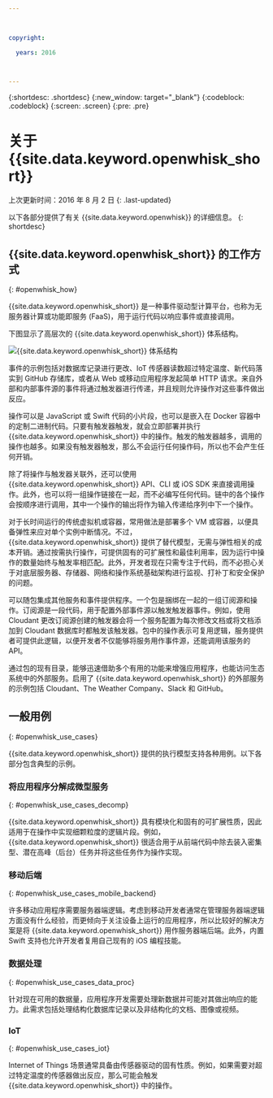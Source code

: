 ```yaml
---

 

copyright:

  years: 2016

 

---
```


{:shortdesc: .shortdesc}
{:new_window: target="_blank"}
{:codeblock: .codeblock}
{:screen: .screen}
{:pre: .pre}

# 关于 {{site.data.keyword.openwhisk_short}}

上次更新时间：2016 年 8 月 2 日
{: .last-updated}

以下各部分提供了有关 {{site.data.keyword.openwhisk}} 的详细信息。
{: shortdesc}

## {{site.data.keyword.openwhisk_short}} 的工作方式
{: #openwhisk_how}

{{site.data.keyword.openwhisk_short}} 是一种事件驱动型计算平台，也称为无服务器计算或功能即服务 (FaaS)，用于运行代码以响应事件或直接调用。

下图显示了高层次的 {{site.data.keyword.openwhisk_short}} 体系结构。

![{{site.data.keyword.openwhisk_short}} 体系结构](OpenWhisk.png)

事件的示例包括对数据库记录进行更改、IoT 传感器读数超过特定温度、新代码落实到 GitHub 存储库，或者从 Web 或移动应用程序发起简单 HTTP 请求。来自外部和内部事件源的事件将通过触发器进行传递，并且规则允许操作对这些事件做出反应。

操作可以是 JavaScript 或 Swift 代码的小片段，也可以是嵌入在 Docker 容器中的定制二进制代码。只要有触发器触发，就会立即部署并执行 {{site.data.keyword.openwhisk_short}} 中的操作。触发的触发器越多，调用的操作也越多。如果没有触发器触发，那么不会运行任何操作码，所以也不会产生任何开销。

除了将操作与触发器关联外，还可以使用 {{site.data.keyword.openwhisk_short}} API、CLI 或 iOS SDK 来直接调用操作。此外，也可以将一组操作链接在一起，而不必编写任何代码。链中的各个操作会按顺序进行调用，其中一个操作的输出将作为输入传递给序列中下一个操作。

对于长时间运行的传统虚拟机或容器，常用做法是部署多个 VM 或容器，以便具备弹性来应对单个实例中断情况。不过，{{site.data.keyword.openwhisk_short}} 提供了替代模型，无需与弹性相关的成本开销。通过按需执行操作，可提供固有的可扩展性和最佳利用率，因为运行中操作的数量始终与触发率相匹配。此外，开发者现在只需专注于代码，而不必担心关于对底层服务器、存储器、网络和操作系统基础架构进行监视、打补丁和安全保护的问题。

可以随包集成其他服务和事件提供程序。一个包是捆绑在一起的一组订阅源和操作。订阅源是一段代码，用于配置外部事件源以触发触发器事件。例如，使用 Cloudant 更改订阅源创建的触发器会将一个服务配置为每次修改文档或将文档添加到 Cloudant 数据库时都触发该触发器。包中的操作表示可复用逻辑，服务提供者可提供此逻辑，以便开发者不仅能够将服务用作事件源，还能调用该服务的 API。

通过包的现有目录，能够迅速借助多个有用的功能来增强应用程序，也能访问生态系统中的外部服务。启用了 {{site.data.keyword.openwhisk_short}} 的外部服务的示例包括 Cloudant、The Weather Company、Slack 和 GitHub。


## 一般用例
{: #openwhisk_use_cases}

{{site.data.keyword.openwhisk_short}} 提供的执行模型支持各种用例。以下各部分包含典型的示例。

### 将应用程序分解成微型服务
{: #openwhisk_use_cases_decomp}

{{site.data.keyword.openwhisk_short}} 具有模块化和固有的可扩展性质，因此适用于在操作中实现细颗粒度的逻辑片段。例如，{{site.data.keyword.openwhisk_short}} 很适合用于从前端代码中除去装入密集型、潜在高峰（后台）任务并将这些任务作为操作实现。

### 移动后端
{: #openwhisk_use_cases_mobile_backend}

许多移动应用程序需要服务器端逻辑。考虑到移动开发者通常在管理服务器端逻辑方面没有什么经验，而更倾向于关注设备上运行的应用程序，所以比较好的解决方案是将 {{site.data.keyword.openwhisk_short}} 用作服务器端后端。此外，内置 Swift 支持也允许开发者复用自己现有的 iOS 编程技能。

### 数据处理
{: #openwhisk_use_cases_data_proc}

针对现在可用的数据量，应用程序开发需要处理新数据并可能对其做出响应的能力。此需求包括处理结构化数据库记录以及非结构化的文档、图像或视频。

### IoT
{: #openwhisk_use_cases_iot}

Internet of Things 场景通常具备由传感器驱动的固有性质。例如，如果需要对超过特定温度的传感器做出反应，那么可能会触发 {{site.data.keyword.openwhisk_short}} 中的操作。
